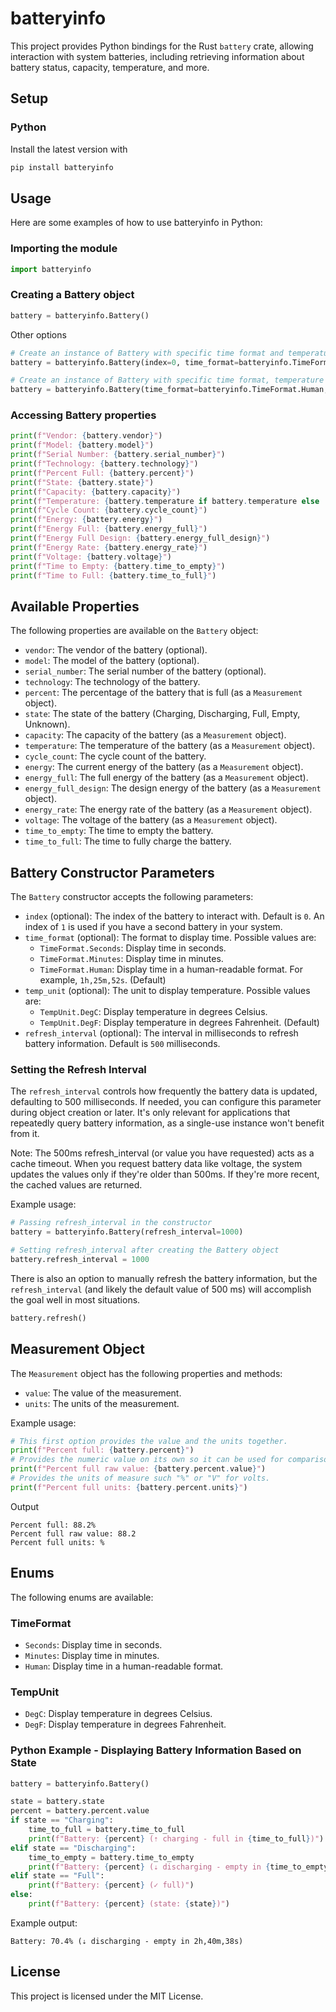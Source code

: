 # batteryinfo

This project provides Python bindings for the Rust `battery` crate, allowing interaction with system batteries, including retrieving information about battery status, capacity, temperature, and more.

## Setup

### Python

Install the latest version with

```sh
pip install batteryinfo
```

## Usage

Here are some examples of how to use batteryinfo in Python:

### Importing the module

```python
import batteryinfo
```

### Creating a Battery object

```py
battery = batteryinfo.Battery()
```

Other options

```py
# Create an instance of Battery with specific time format and temperature unit
battery = batteryinfo.Battery(index=0, time_format=batteryinfo.TimeFormat.Human, temp_unit=batteryinfo.TempUnit.DegC)

# Create an instance of Battery with specific time format, temperature unit, and refresh interval
battery = batteryinfo.Battery(time_format=batteryinfo.TimeFormat.Human, temp_unit=batteryinfo.TempUnit.DegF, refresh_interval=600)
```

### Accessing Battery properties

```python
print(f"Vendor: {battery.vendor}")
print(f"Model: {battery.model}")
print(f"Serial Number: {battery.serial_number}")
print(f"Technology: {battery.technology}")
print(f"Percent Full: {battery.percent}")
print(f"State: {battery.state}")
print(f"Capacity: {battery.capacity}")
print(f"Temperature: {battery.temperature if battery.temperature else 'N/A'}")
print(f"Cycle Count: {battery.cycle_count}")
print(f"Energy: {battery.energy}")
print(f"Energy Full: {battery.energy_full}")
print(f"Energy Full Design: {battery.energy_full_design}")
print(f"Energy Rate: {battery.energy_rate}")
print(f"Voltage: {battery.voltage}")
print(f"Time to Empty: {battery.time_to_empty}")
print(f"Time to Full: {battery.time_to_full}")
```

## Available Properties

The following properties are available on the `Battery` object:

- `vendor`: The vendor of the battery (optional).
- `model`: The model of the battery (optional).
- `serial_number`: The serial number of the battery (optional).
- `technology`: The technology of the battery.
- `percent`: The percentage of the battery that is full (as a `Measurement` object).
- `state`: The state of the battery (Charging, Discharging, Full, Empty, Unknown).
- `capacity`: The capacity of the battery (as a `Measurement` object).
- `temperature`: The temperature of the battery (as a `Measurement` object).
- `cycle_count`: The cycle count of the battery.
- `energy`: The current energy of the battery (as a `Measurement` object).
- `energy_full`: The full energy of the battery (as a `Measurement` object).
- `energy_full_design`: The design energy of the battery (as a `Measurement` object).
- `energy_rate`: The energy rate of the battery (as a `Measurement` object).
- `voltage`: The voltage of the battery (as a `Measurement` object).
- `time_to_empty`: The time to empty the battery.
- `time_to_full`: The time to fully charge the battery.

## Battery Constructor Parameters

The `Battery` constructor accepts the following parameters:

- `index` (optional): The index of the battery to interact with. Default is `0`. An index of `1` is used if you have a second battery in your system.
- `time_format` (optional): The format to display time. Possible values are:
  - `TimeFormat.Seconds`: Display time in seconds.
  - `TimeFormat.Minutes`: Display time in minutes.
  - `TimeFormat.Human`: Display time in a human-readable format. For example, `1h,25m,52s`. (Default)
- `temp_unit` (optional): The unit to display temperature. Possible values are:
  - `TempUnit.DegC`: Display temperature in degrees Celsius.
  - `TempUnit.DegF`: Display temperature in degrees Fahrenheit. (Default)
- `refresh_interval` (optional): The interval in milliseconds to refresh battery information. Default is `500` milliseconds.

### Setting the Refresh Interval

The `refresh_interval` controls how frequently the battery data is updated, defaulting to 500 milliseconds. If needed, you can configure this parameter during object creation or later. It's only relevant for applications that repeatedly query battery information, as a single-use instance won't benefit from it.

Note: The 500ms refresh_interval (or value you have requested) acts as a cache timeout. When you request battery data like voltage, the system updates the values only if they're older than 500ms. If they're more recent, the cached values are returned.

Example usage:

```py
# Passing refresh_interval in the constructor
battery = batteryinfo.Battery(refresh_interval=1000)

# Setting refresh_interval after creating the Battery object
battery.refresh_interval = 1000
```

There is also an option to manually refresh the battery information, but the `refresh_interval` (and likely the default value of 500 ms) will accomplish the goal well in most situations.

```python
battery.refresh()
```

## Measurement Object

The `Measurement` object has the following properties and methods:

- `value`: The value of the measurement.
- `units`: The units of the measurement.

Example usage:

```py
# This first option provides the value and the units together.
print(f"Percent full: {battery.percent}")
# Provides the numeric value on its own so it can be used for comparisons and calculations.
print(f"Percent full raw value: {battery.percent.value}")
# Provides the units of measure such "%" or "V" for volts.
print(f"Percent full units: {battery.percent.units}")
```

Output

```text
Percent full: 88.2%
Percent full raw value: 88.2
Percent full units: %
```

## Enums

The following enums are available:

### TimeFormat

- `Seconds`: Display time in seconds.
- `Minutes`: Display time in minutes.
- `Human`: Display time in a human-readable format.

### TempUnit

- `DegC`: Display temperature in degrees Celsius.
- `DegF`: Display temperature in degrees Fahrenheit.

### Python Example - Displaying Battery Information Based on State

```python
battery = batteryinfo.Battery()

state = battery.state
percent = battery.percent.value
if state == "Charging":
    time_to_full = battery.time_to_full
    print(f"Battery: {percent} (⇡ charging - full in {time_to_full})")
elif state == "Discharging":
    time_to_empty = battery.time_to_empty
    print(f"Battery: {percent} (⇣ discharging - empty in {time_to_empty})")
elif state == "Full":
    print(f"Battery: {percent} (✓ full)")
else:
    print(f"Battery: {percent} (state: {state})")
```

Example output:

```text
Battery: 70.4% (⇣ discharging - empty in 2h,40m,38s)
```

## License

This project is licensed under the MIT License.
